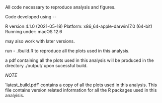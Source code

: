 All code necessary to reproduce analysis and figures.

Code developed using -- 

R version 4.1.0 (2021-05-18)
Platform: x86_64-apple-darwin17.0 (64-bit)
Running under: macOS 12.6

may also work with later versions.

run - ./build.R to reproduce all the plots used in this analysis.

a pdf containing all the plots used in this analysis will be produced in the directory ./output/ upon sucessful build.

*NOTE* 

'latest_build.pdf' contains a copy of all the plots used in this analysis. This file contains version related information for all the R packages used in this analyisis. 
